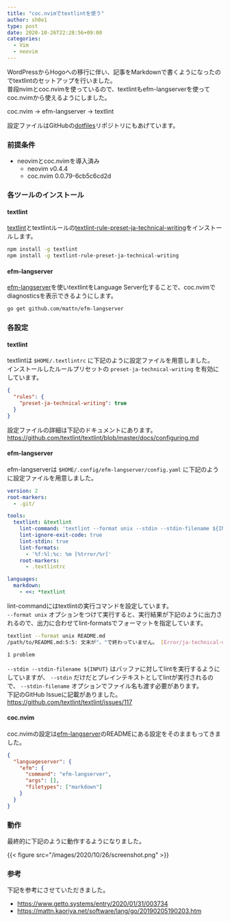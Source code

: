 ```yaml
---
title: "coc.nvimでtextlintを使う"
author: sh0e1
type: post
date: 2020-10-26T22:28:56+09:00
categories:
  - Vim
  - neovim
---
```

WordPressからHogoへの移行に伴い、記事をMarkdownで書くようになったのでtextlintのセットアップを行いました。  
普段nvimとcoc.nvimを使っているので、textlintもefm-langserverを使ってcoc.nvimから使えるようにしました。

coc.nvim -> efm-langserver -> textlint

設定ファイルはGitHubの[dotfiles](https://github.com/sh0e1/dotfiles)リポジトリにもあげています。
<!--more-->

### 前提条件

- neovimとcoc.nvimを導入済み
    - neovim  v0.4.4
    - coc.nvim 0.0.79-6cb5c6cd2d

### 各ツールのインストール

#### textlint

[textlint](https://github.com/textlint/textlint)とtextlintルールの[textlint-rule-preset-ja-technical-writing](https://github.com/textlint-ja/textlint-rule-preset-ja-technical-writing)をインストールします。

```bash
npm install -g textlint
npm install -g textlint-rule-preset-ja-technical-writing
```

#### efm-langserver

[efm-langserver](https://github.com/mattn/efm-langserver)を使いtextlintをLanguage Server化することで、coc.nvimでdiagnosticsを表示できるようにします。

```bash
go get github.com/mattn/efm-langserver
```

### 各設定

#### textlint

textlintは `$HOME/.textlintrc` に下記のように設定ファイルを用意しました。  
インストールしたルールプリセットの `preset-ja-technical-writing` を有効にしています。

```json
{
  "rules": {
    "preset-ja-technical-writing": true
  }
}
```

設定ファイルの詳細は下記のドキュメントにあります。  
https://github.com/textlint/textlint/blob/master/docs/configuring.md

#### efm-langserver

efm-langserverは `$HOME/.config/efm-langserver/config.yaml` に下記のように設定ファイルを用意しました。

```yaml
version: 2
root-markers:
  - .git/

tools:
  textlint: &textlint
    lint-command: 'textlint --format unix --stdin --stdin-filename ${INPUT}'
    lint-ignore-exit-code: true
    lint-stdin: true
    lint-formats:
      - '%f:%l:%c: %m [%trror/%r]'
    root-markers:
      - .textlintrc

languages:
  markdown:
    - <<: *textlint
```

lint-commandにはtextlintの実行コマンドを設定しています。  
`--format unix` オプションをつけて実行すると、実行結果が下記のように出力されるので、出力に合わせてlint-formatsでフォーマットを指定しています。

```bash
textlint --format unix README.md
/path/to/README.md:5:5: 文末が"。"で終わっていません。 [Error/ja-technical-writing/ja-no-mixed-period]

1 problem
```

`--stdin --stdin-filename ${INPUT}` はバッファに対してlintを実行するようにしていますが、 `--stdin` だけだとプレインテキストとしてlintが実行されるので、 `--stdin-filename` オプションでファイル名も渡す必要があります。  
下記のGitHub Issueに記載がありました。  
https://github.com/textlint/textlint/issues/117

#### coc.nvim

coc.nvimの設定は[efm-langserver](https://github.com/mattn/efm-langserver)のREADMEにある設定をそのままもってきました。

```json
{
  "languageserver": {
    "efm": {
      "command": "efm-langserver",
      "args": [],
      "filetypes": ["markdown"]
    }
  }
}
```

### 動作

最終的に下記のように動作するようになりました。

{{< figure src="/images/2020/10/26/screenshot.png" >}}

### 参考

下記を参考にさせていただきました。

- https://www.getto.systems/entry/2020/01/31/003734
- https://mattn.kaoriya.net/software/lang/go/20190205190203.htm
